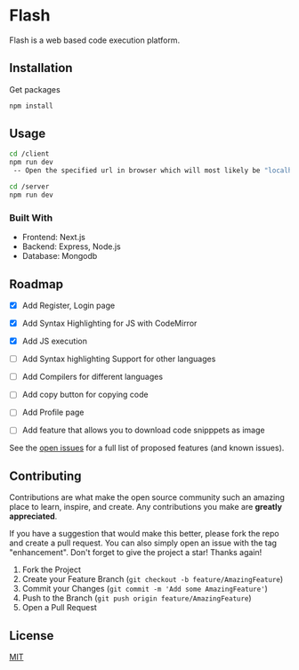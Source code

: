# Flash
Flash is a web based code execution platform.

## Installation

Get packages

```bash
npm install
```

## Usage

```bash
cd /client
npm run dev
 -- Open the specified url in browser which will most likely be "localhost:3000"

cd /server
npm run dev
```
### Built With

* Frontend: Next.js
* Backend: Express, Node.js
* Database: Mongodb

## Roadmap

- [x] Add Register, Login page
- [x] Add Syntax Highlighting for JS with CodeMirror
- [x] Add JS execution
- [ ] Add Syntax highlighting Support for other languages
- [ ] Add Compilers for different languages
- [ ] Add copy button for copying code
- [ ] Add Profile page
- [ ] Add feature that allows you to download code snipppets as image


See the [open issues](https://github.com/othneildrew/Best-README-Template/issues) for a full list of proposed features (and known issues).

## Contributing

Contributions are what make the open source community such an amazing place to learn, inspire, and create. Any contributions you make are **greatly appreciated**.

If you have a suggestion that would make this better, please fork the repo and create a pull request. You can also simply open an issue with the tag "enhancement".
Don't forget to give the project a star! Thanks again!

1. Fork the Project
2. Create your Feature Branch (`git checkout -b feature/AmazingFeature`)
3. Commit your Changes (`git commit -m 'Add some AmazingFeature'`)
4. Push to the Branch (`git push origin feature/AmazingFeature`)
5. Open a Pull Request

## License

[MIT](https://choosealicense.com/licenses/mit/)







